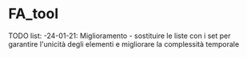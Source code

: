 # FA_tool
TODO list:
-24-01-21: Miglioramento - sostituire le liste con i set per garantire l'unicità degli elementi e migliorare la complessità temporale
